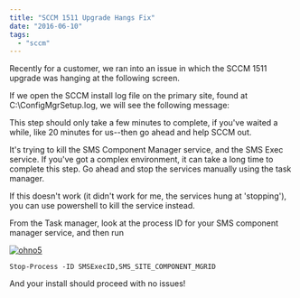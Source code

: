 ```yaml
---
title: "SCCM 1511 Upgrade Hangs Fix"
date: "2016-06-10"
tags: 
  - "sccm"
---
```


Recently for a customer, we ran into an issue in which the SCCM 1511 upgrade was hanging at the following screen.



If we open the SCCM install log file on the primary site, found at C:\\ConfigMgrSetup.log, we will see the following message:



This step should only take a few minutes to complete, if you've waited a while, like 20 minutes for us--then go ahead and help SCCM out.

It's trying to kill the SMS Component Manager service, and the SMS Exec service. If you've got a complex environment, it can take a long time to complete this step. Go ahead and stop the services manually using the task manager.

If this doesn't work (it didn't work for me, the services hung at 'stopping'), you can use powershell to kill the service instead.

From the Task manager, look at the process ID for your SMS component manager service, and then run

[![ohno5](https://foxdeploy.files.wordpress.com/2016/06/ohno5.png?w=636)](https://foxdeploy.files.wordpress.com/2016/06/ohno5.png)

`Stop-Process -ID SMSExecID,SMS_SITE_COMPONENT_MGRID`

And your install should proceed with no issues!

